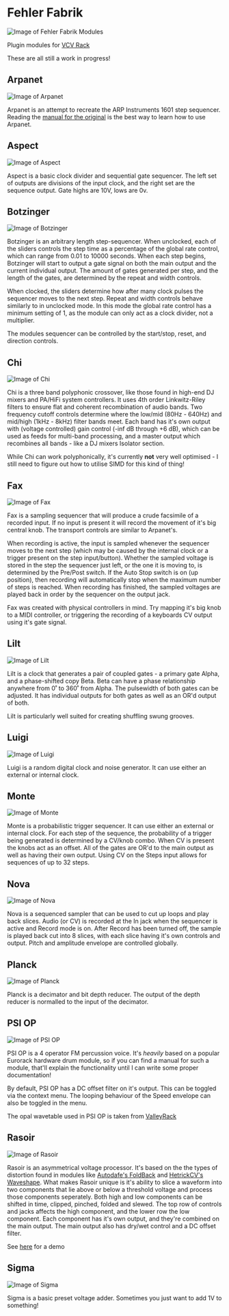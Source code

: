 # Fehler Fabrik

![Image of Fehler Fabrik Modules](https://github.com/RCameron93/FehlerFabrik/blob/master/docs/images/FehlerFabrikModules.png)

Plugin modules for [VCV Rack](http://vcvrack.com)

These are all still a work in progress!

## Arpanet

![Image of Arpanet](https://github.com/RCameron93/FehlerFabrik/blob/master/docs/images/FFArpanet.png)

Arpanet is an attempt to recreate the ARP Instruments 1601 step sequencer. Reading the [manual for the original](https://manuals.fdiskc.com/flat/ARP%20Sequencer%201601%20Owners%20Manual.pdf) is the best way to learn how to use Arpanet.

## Aspect

![Image of Aspect](https://github.com/RCameron93/FehlerFabrik/blob/master/docs/images/FFAspect.png)

Aspect is a basic clock divider and sequential gate sequencer. The left set of outputs are divisions of the input clock, and the right set are the sequence output. Gate highs are 10V, lows are 0v.

## Botzinger

![Image of Botzinger](https://github.com/RCameron93/FehlerFabrik/blob/master/docs/images/FFBotzinger.png)

Botzinger is an arbitrary length step-sequencer. When unclocked, each of the sliders controls the step time as a percentage of the global rate control, which can range from 0.01 to 10000 seconds. When each step begins, Botzinger will start to output a gate signal on both the main output and the current individual output. The amount of gates generated per step, and the length of the gates, are determined by the repeat and width controls. 

When clocked, the sliders determine how after many clock pulses the sequencer moves to the next step. Repeat and width controls behave similarly to in unclocked mode. In this mode the global rate control has a minimum setting of 1, as the module can only act as a clock divider, not a multiplier.

The modules sequencer can be controlled by the start/stop, reset, and direction controls.

## Chi

![Image of Chi](https://github.com/RCameron93/FehlerFabrik/blob/master/docs/images/FFChi.png)

Chi is a three band polyphonic crossover, like those found in high-end DJ mixers and PA/HiFi system controllers. It uses 4th order Linkwitz-Riley filters to ensure flat and coherent recombination of audio bands. Two frequency cutoff controls determine where the low/mid (80Hz - 640Hz) and mid/high (1kHz - 8kHz) filter bands meet. Each band has it's own output with (voltage controlled) gain control (-inf dB through +6 dB), which can be used as feeds for multi-band processing, and a master output which recombines all bands - like a DJ mixers Isolator section.

While Chi can work polyphonically, it's currently **not** very well optimised - I still need to figure out how to utilise SIMD for this kind of thing!

## Fax

![Image of Fax](https://github.com/RCameron93/FehlerFabrik/blob/master/docs/images/FFFax.png)

Fax is a sampling sequencer that will produce a crude facsimile  of a recorded input. If no input is present it will record the movement of it's big central knob. The transport controls are similar to Arpanet's. 

When recording is active, the input is sampled whenever the sequencer moves to the next step (which may be caused by the internal clock or a trigger present on the step input/button). Whether the sampled voltage is stored in the step the sequencer just left, or the one it is moving to, is determined by the Pre/Post switch. If the Auto Stop switch is on (up position), then recording will automatically stop when the maximum number of steps is reached. When recording has finished, the sampled voltages are played back in order by the sequencer on the output jack. 

Fax was created with physical controllers in mind. Try mapping it's big knob to a MIDI controller, or triggering the recording of a keyboards CV output using it's gate signal.

## Lilt

![Image of Lilt](https://github.com/RCameron93/FehlerFabrik/blob/master/docs/images/FFLilt.png)

Lilt is a clock that generates a pair of coupled gates - a primary gate Alpha, and a phase-shifted copy Beta. Beta can have a phase relationship anywhere from 0˚ to 360˚ from Alpha. The pulsewidth of both gates can be adjusted. It has individual outputs for both gates as well as an OR'd output of both.

Lilt is particularly well suited for creating shuffling swung grooves.

## Luigi

![Image of Luigi](https://github.com/RCameron93/FehlerFabrik/blob/master/docs/images/FFLuigi.png)

Luigi is a random digital clock and noise generator. It can use either an external or internal clock.

## Monte

![Image of Monte](https://github.com/RCameron93/FehlerFabrik/blob/master/docs/images/FFMonte.png)

Monte is a probabilistic trigger sequencer. It can use either an external or internal clock. For each step of the sequence, the probability of a trigger being generated is determined by a CV/knob combo. When CV is present the knobs act as an offset. All of the gates are OR'd to the main output as well as having their own output. Using CV on the Steps input allows for sequences of up to 32 steps.

## Nova

![Image of Nova](https://github.com/RCameron93/FehlerFabrik/blob/master/docs/images/FFNova.png)


Nova is a sequenced sampler that can be used to cut up loops and play back slices. Audio (or CV) is recorded at the In jack when the sequencer is active and Record mode is on. After Record has been turned off, the sample is played back cut into 8 slices, with each slice having it's own controls and output. Pitch and amplitude envelope are controlled globally.

## Planck

![Image of Planck](https://github.com/RCameron93/FehlerFabrik/blob/master/docs/images/FFPlanck.png)

Planck is a decimator and bit depth reducer. The output of the depth reducer is normalled to the input of the decimator.


## PSI OP

![Image of PSI OP](https://github.com/RCameron93/FehlerFabrik/blob/master/docs/images/FFPSIOP.png)

PSI OP is a 4 operator FM percussion voice. It's *heavily* based on a popular Eurorack hardware drum module, so if you can find a manual for such a module, that'll explain the functionality until I can write some proper documentation!

By default, PSI OP has a DC offset filter on it's output. This can be toggled via the context menu. The looping behaviour of the Speed envelope can also be toggled in the menu.

The opal wavetable used in PSI OP is taken from [ValleyRack](https://github.com/ValleyAudio/ValleyRackFree/tree/v1.0/src/Common/Wavetables)

## Rasoir

![Image of Rasoir](https://github.com/RCameron93/FehlerFabrik/blob/master/docs/images/FFRasoir.png)

Rasoir is an asymmetrical voltage processor. It's based on the the types of distortion found in modules like [Autodafe's FoldBack](https://github.com/antoniograzioli/Autodafe/blob/master/src/FoldBack.cpp) and [HetrickCV's Waveshape](https://github.com/mhetrick/hetrickcv/blob/master/src/Waveshape.cpp). What makes Rasoir unique is it's ability to slice a waveform into two components that lie above or below a threshold voltage and process those components seperately. Both high and low components can be shifted in time, clipped, pinched, folded and slewed. The top row of controls and jacks affects the high component, and the lower row the low component. Each component has it's own output, and they're combined on the main output. The main output also has dry/wet control and a DC offset filter.

See [here](https://www.youtube.com/watch?v=nh-8XyOFzqo&feature=youtu.be) for a demo

## Sigma

![Image of Sigma](https://github.com/RCameron93/FehlerFabrik/blob/master/docs/images/FFSigma.png)

Sigma is a basic preset voltage adder. Sometimes you just want to add 1V to something!